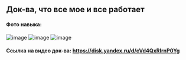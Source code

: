 ## Док-ва, что все мое и все работает
#### Фото навыка:
![image](https://user-images.githubusercontent.com/117512834/225992653-bc612a30-8238-494c-9647-ee1ca9513de4.png)
![image](https://user-images.githubusercontent.com/117512834/225992775-eff89a28-155d-4a62-9bc0-dc3a43510cb4.png)
![image](https://user-images.githubusercontent.com/117512834/225993398-3c168fa2-4af9-4a23-a5bb-9c4fc30d5de8.png)

#### Ссылка на видео док-ва: https://disk.yandex.ru/d/cVd4QxRIrnP0Yg
